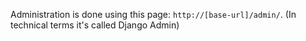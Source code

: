 


Administration is done using this page: `http://[base-url]/admin/`. (In technical terms it's called Django Admin)



